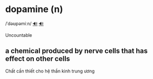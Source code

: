 # dopamine (n)

/ˈdəʊpəmiːn/ [🔊](https://www.oxfordlearnersdictionaries.com/media/english/uk_pron/d/dop/dopam/dopamine__gb_1.mp3) [🔊](https://www.oxfordlearnersdictionaries.com/media/english/us_pron/d/dop/dopam/dopamine__us_1.mp3)

Uncountable

## a chemical produced by nerve cells that has effect on other cells

Chất cần thiết cho hệ thần kinh trung ương